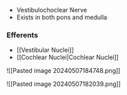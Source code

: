 - Vestibulochoclear Nerve
- Exists in both pons and medulla
### Efferents
- [[Vestibular Nuclei]]
- [[Cochlear Nuclei|Cochlear Nuclei]]

![[Pasted image 20240507184748.png]]

![[Pasted image 20240507182039.png]]